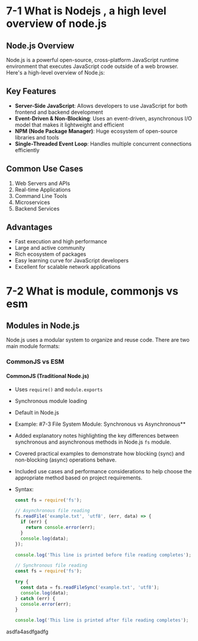 # 7-1 What is Nodejs , a high level overview of node.js
## Node.js Overview

Node.js is a powerful open-source, cross-platform JavaScript runtime environment that executes JavaScript code outside of a web browser. Here's a high-level overview of Node.js:

## Key Features

- **Server-Side JavaScript**: Allows developers to use JavaScript for both frontend and backend development
- **Event-Driven & Non-Blocking**: Uses an event-driven, asynchronous I/O model that makes it lightweight and efficient
- **NPM (Node Package Manager)**: Huge ecosystem of open-source libraries and tools
- **Single-Threaded Event Loop**: Handles multiple concurrent connections efficiently

## Common Use Cases

1. Web Servers and APIs
2. Real-time Applications
3. Command Line Tools
4. Microservices
5. Backend Services

## Advantages

- Fast execution and high performance
- Large and active community
- Rich ecosystem of packages
- Easy learning curve for JavaScript developers
- Excellent for scalable network applications
# 7-2 What is module, commonjs vs esm
## Modules in Node.js

Node.js uses a modular system to organize and reuse code. There are two main module formats:

### CommonJS vs ESM

#### CommonJS (Traditional Node.js)
- Uses `require()` and `module.exports`
- Synchronous module loading
- Default in Node.js
- Example:
#7-3 File System Module: Synchronous vs Asynchronous**

- Added explanatory notes highlighting the key differences between synchronous and asynchronous methods in Node.js `fs` module.
- Covered practical examples to demonstrate how blocking (sync) and non-blocking (async) operations behave.
- Included use cases and performance considerations to help choose the appropriate method based on project requirements.
- Syntax:
  ```javascript
  const fs = require('fs');

  // Asynchronous file reading
  fs.readFile('example.txt', 'utf8', (err, data) => {
    if (err) {
      return console.error(err);
    }
    console.log(data);
  });

  console.log('This line is printed before file reading completes');
  ```

  ```javascript
  // Synchronous file reading
  const fs = require('fs');

  try {
    const data = fs.readFileSync('example.txt', 'utf8');
    console.log(data);
  } catch (err) {
    console.error(err);
  }

  console.log('This line is printed after file reading completes');
  ```


asdfa4asdfgadfg

